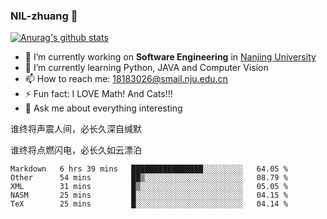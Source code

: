### NIL-zhuang 👋

<!--
**NIL-zhuang/NIL-zhuang** is a ✨ _special_ ✨ repository because its `README.md` (this file) appears on your GitHub profile.

Here are some ideas to get you started:

- 🔭 I’m currently working on ...
- 🌱 I’m currently learning ...
- 👯 I’m looking to collaborate on ...
- 🤔 I’m looking for help with ...
- 💬 Ask me about ...
- 📫 How to reach me: ...
- 😄 Pronouns: ...
- ⚡ Fun fact: ...
-->

[![Anurag's github stats](https://github-readme-stats.vercel.app/api?username=NIL-zhuang)](https://github.com/anuraghazra/github-readme-stats)

- 🔭 I’m currently working on **Software Engineering** in [Nanjing University](https://www.nju.edu.cn/)
- 🌱 I’m currently learning Python, JAVA and Computer Vision
- 📫 How to reach me: 18183026@smail.nju.edu.cn
- ⚡ Fun fact: I LOVE Math! And Cats!!!
- 💬 Ask me about everything interesting

谁终将声震人间，必长久深自缄默

谁终将点燃闪电，必长久如云漂泊

<!--START_SECTION:waka-->
```text
Markdown   6 hrs 39 mins   ████████████████░░░░░░░░░   64.05 % 
Other      54 mins         ██▒░░░░░░░░░░░░░░░░░░░░░░   08.79 % 
XML        31 mins         █▒░░░░░░░░░░░░░░░░░░░░░░░   05.05 % 
NASM       25 mins         █░░░░░░░░░░░░░░░░░░░░░░░░   04.15 % 
TeX        25 mins         █░░░░░░░░░░░░░░░░░░░░░░░░   04.14 % 
```
<!--END_SECTION:waka-->
